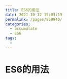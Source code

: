 ```yaml
---
title: ES6的用法
date: 2021-10-12 15:03:19
permalink: /pages/959940/
categories:
  - accumulate
  - ES6
tags:
  - 
---
```

# ES6的用法